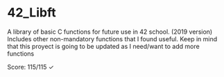 # 42_Libft
A library of basic C functions for future use in 42 school. (2019 version)
Includes other non-mandatory functions that I found useful.
Keep in mind that this proyect is going to be updated as I need/want to add more functions

Score:
        115/115  ✓
